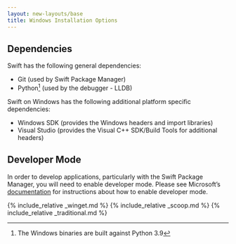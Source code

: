 ```yaml
---
layout: new-layouts/base
title: Windows Installation Options
---
```


## Dependencies

Swift has the following general dependencies:

- Git (used by Swift Package Manager)
- Python[^1] (used by the debugger - LLDB)

[^1]: The Windows binaries are built against Python 3.9

Swift on Windows has the following additional platform specific dependencies:

- Windows SDK (provides the Windows headers and import libraries)
- Visual Studio (provides the Visual C++ SDK/Build Tools for additional headers)

## Developer Mode

In order to develop applications, particularly with the Swift Package Manager, you will need to enable developer mode. Please see Microsoft’s [documentation](https://docs.microsoft.com/windows/apps/get-started/enable-your-device-for-development) for instructions about how to enable developer mode.

{% include_relative _winget.md %}
{% include_relative _scoop.md %}
{% include_relative _traditional.md %}
